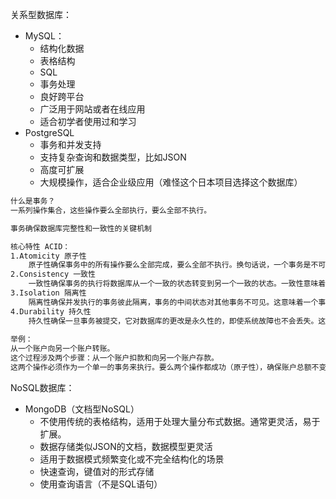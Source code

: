 关系型数据库：

 - MySQL：
   - 结构化数据
   - 表格结构
   - SQL
   - 事务处理
   - 良好跨平台
   - 广泛用于网站或者在线应用
   - 适合初学者使用过和学习
 - PostgreSQL
   - 事务和并发支持
   - 支持复杂查询和数据类型，比如JSON
   - 高度可扩展
   - 大规模操作，适合企业级应用（难怪这个日本项目选择这个数据库）

```markdown
什么是事务？
一系列操作集合，这些操作要么全部执行，要么全部不执行。

事务确保数据库完整性和一致性的关键机制

核心特性 ACID：
1.Atomicity 原子性
 	原子性确保事务中的所有操作要么全部完成，要么全部不执行。换句话说，一个事务是不可分割的单元，操作要么全部成功，要么全部失败。
2.Consistency 一致性
	一致性确保事务的执行将数据库从一个一致的状态转变到另一个一致的状态。一致性意味着事务执行的结果必须遵守所有预定义的规则和约束，如数据类型、触发器、完整性约束等。
3.Isolation 隔离性
	隔离性确保并发执行的事务彼此隔离，事务的中间状态对其他事务不可见。这意味着一个事务的操作和中间结果对其他并发事务是不可见的，直到该事务完成。
4.Durability 持久性
	持久性确保一旦事务被提交，它对数据库的更改是永久性的，即使系统故障也不会丢失。这通常通过将事务记录到持久存储中来实现。
	
举例：
从一个账户向另一个账户转账。
这个过程涉及两个步骤：从一个账户扣款和向另一个账户存款。
这两个操作必须作为一个单一的事务来执行。要么两个操作都成功（原子性），确保账户总额不变（一致性），在转账过程中，其他人看不到中间状态（隔离性），一旦转账完成，即使系统崩溃，结果也是永久的（持久性）。
```

NoSQL数据库：

- MongoDB（文档型NoSQL）
  - 不使用传统的表格结构，适用于处理大量分布式数据。通常更灵活，易于扩展。
  - 数据存储类似JSON的文档，数据模型更灵活
  - 适用于数据模式频繁变化或不完全结构化的场景
  - 快速查询，键值对的形式存储
  - 使用查询语言（不是SQL语句）